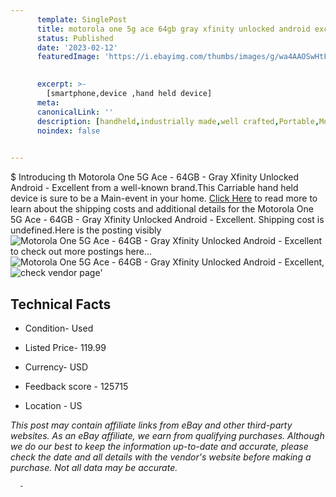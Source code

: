 ```yaml
---
      template: SinglePost
      title: motorola one 5g ace 64gb gray xfinity unlocked android excellent
      status: Published
      date: '2023-02-12'
      featuredImage: 'https://i.ebayimg.com/thumbs/images/g/wa4AAOSwHtFhFnYK/s-l225.jpg'
       

      excerpt: >-
        [smartphone,device ,hand held device]
      meta:
      canonicalLink: ''
      description: [handheld,industrially made,well crafted,Portable,Mobile,Compact,Convenient,Lightweight,Maneuverable,Man-portable,Miniature,Carriable,Hand-held,Light,Holdable,Transportable,Mobile device,Pocket-sized,On-the-go,Wireless,Cordless,Compact size,Convenient size, smartphone,device ,hand held device]
      noindex: false
      

---
```

$
      Introducing th Motorola One 5G Ace - 64GB - Gray Xfinity Unlocked Android - Excellent from a well-known brand.This Carriable hand held device is sure to be a Main-event in your home. [Click Here](https://www.ebay.com/itm/115555964424?hash=item1ae7ac1608%3Ag%3Awa4AAOSwHtFhFnYK&mkevt=1&mkcid=1&mkrid=711-53200-19255-0&campid=%253CePNCampaignId%253E&customid=%253CreferenceId%253E&toolid=10049) to read more to learn about the shipping costs and additional details for the Motorola One 5G Ace - 64GB - Gray Xfinity Unlocked Android - Excellent. Shipping cost is undefined.Here is the posting visibly ![Motorola One 5G Ace - 64GB - Gray Xfinity Unlocked Android - Excellent](https://i.ebayimg.com/thumbs/images/g/wa4AAOSwHtFhFnYK/s-l225.jpg) to check out more postings here... ![Motorola One 5G Ace - 64GB - Gray Xfinity Unlocked Android - Excellent](https://i.ebayimg.com/images/g/wa4AAOSwHtFhFnYK/s-l1200.jpg), ![check vendor page](https://origin-galleryplus.ebayimg.com/ws/web/115555964424_2_0_1/225x225.jpg,https://origin-galleryplus.ebayimg.com/ws/web/115555964424_3_0_1/225x225.jpg,https://origin-galleryplus.ebayimg.com/ws/web/115555964424_4_0_1/225x225.jpg,https://origin-galleryplus.ebayimg.com/ws/web/115555964424_5_0_1/225x225.jpg,https://origin-galleryplus.ebayimg.com/ws/web/115555964424_6_0_1/225x225.jpg,https://origin-galleryplus.ebayimg.com/ws/web/115555964424_7_0_1/225x225.jpg,https://origin-galleryplus.ebayimg.com/ws/web/115555964424_8_0_1/225x225.jpg)'

      

 ## Technical Facts 



     
      

 - Condition- Used 


      

 - Listed Price- 119.99 


      

 - Currency- USD 


      

 - Feedback score - 125715 


      

 - Location - US 


      
      

 *_This post may contain affiliate links from eBay and other third-party websites. As an eBay affiliate, we earn from qualifying purchases. Although we do our best to keep the information up-to-date and accurate, please check the date and all details with the vendor's website before making a purchase. Not all data may be accurate._*




      -
